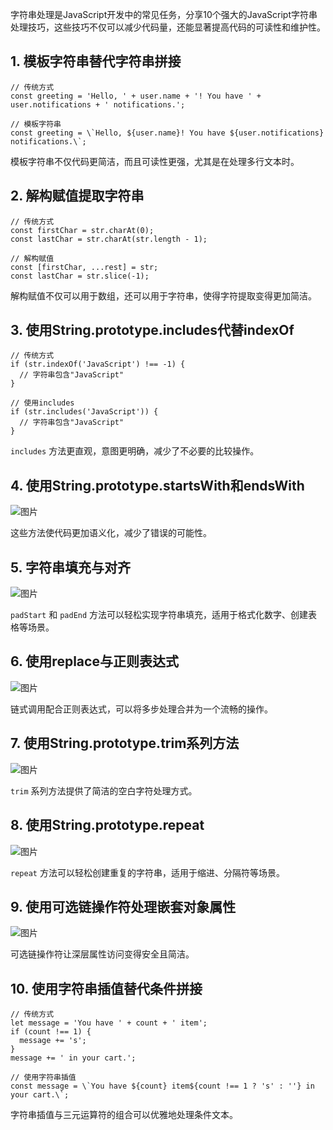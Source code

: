 字符串处理是JavaScript开发中的常见任务，分享10个强大的JavaScript字符串处理技巧，这些技巧不仅可以减少代码量，还能显著提高代码的可读性和维护性。

## 1\. 模板字符串替代字符串拼接

```
// 传统方式
const greeting = 'Hello, ' + user.name + '! You have ' + user.notifications + ' notifications.';

// 模板字符串
const greeting = \`Hello, ${user.name}! You have ${user.notifications} notifications.\`;
```

模板字符串不仅代码更简洁，而且可读性更强，尤其是在处理多行文本时。

## 2\. 解构赋值提取字符串

```
// 传统方式
const firstChar = str.charAt(0);
const lastChar = str.charAt(str.length - 1);

// 解构赋值
const [firstChar, ...rest] = str;
const lastChar = str.slice(-1);
```

解构赋值不仅可以用于数组，还可以用于字符串，使得字符提取变得更加简洁。

## 3\. 使用String.prototype.includes代替indexOf

```
// 传统方式
if (str.indexOf('JavaScript') !== -1) {
  // 字符串包含"JavaScript"
}

// 使用includes
if (str.includes('JavaScript')) {
  // 字符串包含"JavaScript"
}
```

`includes` 方法更直观，意图更明确，减少了不必要的比较操作。

## 4\. 使用String.prototype.startsWith和endsWith

![图片](https://mmbiz.qpic.cn/sz_mmbiz_png/btsCOHx9LAMjyJbia1lg7bekeIAvVkZccLlHpPoGto67JPxiceNmcYHptazCqJazertrFicbCUdFkEWnJDRZnx9bw/640?wx_fmt=png&from=appmsg&tp=webp&wxfrom=5&wx_lazy=1)

这些方法使代码更加语义化，减少了错误的可能性。

## 5\. 字符串填充与对齐

![图片](https://mmbiz.qpic.cn/sz_mmbiz_png/btsCOHx9LAMjyJbia1lg7bekeIAvVkZccF7y00RvzWdicJ1Na4eedHZOiaPmic2PGkN9aV4SqlEptz6ySIfZxgOAzQ/640?wx_fmt=png&from=appmsg&tp=webp&wxfrom=5&wx_lazy=1)

`padStart` 和 `padEnd` 方法可以轻松实现字符串填充，适用于格式化数字、创建表格等场景。

## 6\. 使用replace与正则表达式

![图片](https://mmbiz.qpic.cn/sz_mmbiz_png/btsCOHx9LAMjyJbia1lg7bekeIAvVkZccfv3jBPZXxFlKGMuViakBDVPUdPVdvldiaJntHkuArGeOvKicficLqcDqFw/640?wx_fmt=png&from=appmsg&tp=webp&wxfrom=5&wx_lazy=1)

链式调用配合正则表达式，可以将多步处理合并为一个流畅的操作。

## 7\. 使用String.prototype.trim系列方法

![图片](https://mmbiz.qpic.cn/sz_mmbiz_png/btsCOHx9LAMjyJbia1lg7bekeIAvVkZcc3IvmRcWF11xR7bFPDP08Jribs8mxZeuILomPibhpaEGLic5MQu1694rpQ/640?wx_fmt=png&from=appmsg&tp=webp&wxfrom=5&wx_lazy=1)

`trim` 系列方法提供了简洁的空白字符处理方式。

## 8\. 使用String.prototype.repeat

![图片](https://mmbiz.qpic.cn/sz_mmbiz_png/btsCOHx9LAMjyJbia1lg7bekeIAvVkZcc3m00WrR5H0hwul5PZMNBhb9mSQukbMvS3HibDDTqdj2fxpntSKk0Miag/640?wx_fmt=png&from=appmsg&tp=webp&wxfrom=5&wx_lazy=1)

`repeat` 方法可以轻松创建重复的字符串，适用于缩进、分隔符等场景。

## 9\. 使用可选链操作符处理嵌套对象属性

![图片](https://mmbiz.qpic.cn/sz_mmbiz_png/btsCOHx9LAMjyJbia1lg7bekeIAvVkZccmwCibjH9BZhgCMxwJy1ZAh6Bc35wAvVXjpTjnFWm1UxgibNbggVUbZYw/640?wx_fmt=png&from=appmsg&tp=webp&wxfrom=5&wx_lazy=1)

可选链操作符让深层属性访问变得安全且简洁。

## 10\. 使用字符串插值替代条件拼接

```
// 传统方式
let message = 'You have ' + count + ' item';
if (count !== 1) {
  message += 's';
}
message += ' in your cart.';

// 使用字符串插值
const message = \`You have ${count} item${count !== 1 ? 's' : ''} in your cart.\`;
```

字符串插值与三元运算符的组合可以优雅地处理条件文本。
